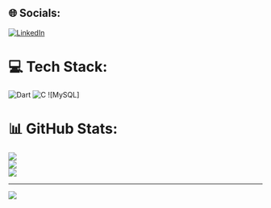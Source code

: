 
## 🌐 Socials:
[![LinkedIn](https://img.shields.io/badge/LinkedIn-%230077B5.svg?logo=linkedin&logoColor=white)](https://linkedin.com/in/https://www.linkedin.com/in/farrukhjaved20/) 

# 💻 Tech Stack:
![Dart](https://img.shields.io/badge/dart-%230175C2.svg?style=for-the-badge&logo=dart&logoColor=white) ![C](https://img.shields.io/badge/c-%2300599C.svg?style=for-the-badge&logo=c&logoColor=white) ![MySQL]
# 📊 GitHub Stats:
![](https://github-readme-stats.vercel.app/api?username=farrukhjaved20&theme=dark&hide_border=false&include_all_commits=false&count_private=false)<br/>
![](https://github-readme-streak-stats.herokuapp.com/?user=farrukhjaved20&theme=dark&hide_border=false)<br/>
![](https://github-readme-stats.vercel.app/api/top-langs/?username=farrukhjaved20&theme=dark&hide_border=false&include_all_commits=false&count_private=false&layout=compact)

---
[![](https://visitcount.itsvg.in/api?id=farrukhjaved20&icon=1&color=0)](https://visitcount.itsvg.in)

<!-- Proudly created with GPRM ( https://gprm.itsvg.in ) -->
